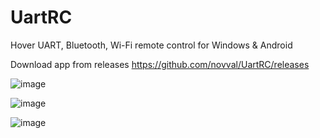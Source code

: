 # UartRC
Hover UART, Bluetooth, Wi-Fi remote control for Windows & Android

Download app from releases https://github.com/novval/UartRC/releases

![image](https://github.com/user-attachments/assets/2cebff4d-b317-4bc9-9fed-205549a6c883)

![image](https://github.com/user-attachments/assets/287cb5bb-d1cc-4e1d-a98a-cf9b5bb73d05)

![image](https://github.com/user-attachments/assets/a9bd1a13-d31a-49d9-a921-e069d528ac3e)

